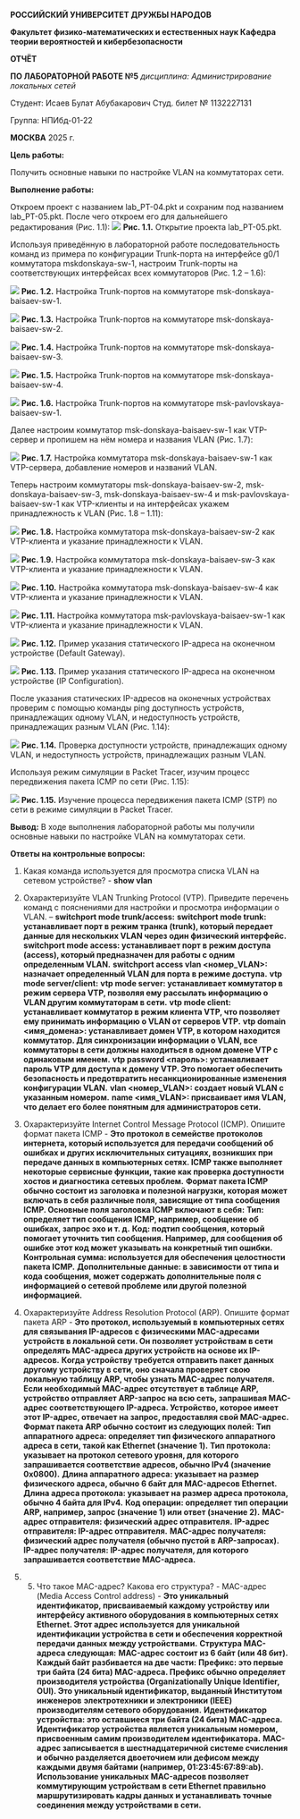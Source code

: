 ﻿**РОССИЙСКИЙ УНИВЕРСИТЕТ ДРУЖБЫ НАРОДОВ** 

**Факультет физико-математических и естественных наук Кафедра теории вероятностей и кибербезопасности** 

**ОТЧЁТ** 

**ПО ЛАБОРАТОРНОЙ РАБОТЕ №5** 
*дисциплина: Администрирование локальных сетей* 

Студент: Исаев Булат Абубакарович Студ. билет № 1132227131 

Группа: НПИбд-01-22

**МОСКВА** 2025 г.

**Цель работы:** 

Получить основные навыки по настройке VLAN на коммутаторах сети.

**Выполнение работы:** 

Откроем проект с названием lab_PT-04.pkt и сохраним под названием lab_PT-05.pkt. После чего откроем его для дальнейшего редактирования (Рис. 1.1):
![](Images/1.png)
**Рис. 1.1.** Открытие проекта lab_PT-05.pkt.

Используя приведённую в лабораторной работе последовательность команд из примера по конфигурации Trunk-порта на интерфейсе g0/1 коммутатора mskdonskaya-sw-1, настроим Trunk-порты на соответствующих интерфейсах всех коммутаторов (Рис. 1.2 – 1.6):

![](Images/2.png)
**Рис. 1.2.** Настройка Trunk-портов на коммутаторе msk-donskaya-baisaev-sw-1.


![](Images/3.png)
**Рис. 1.3.** Настройка Trunk-портов на коммутаторе msk-donskaya-baisaev-sw-2.

![](Images/4.png)
**Рис. 1.4.** Настройка Trunk-портов на коммутаторе msk-donskaya-baisaev-sw-3.

![](Images/5.png)
**Рис. 1.5.** Настройка Trunk-портов на коммутаторе msk-donskaya-baisaev-sw-4.

![](Images/6.png)
**Рис. 1.6.** Настройка Trunk-портов на коммутаторе msk-pavlovskaya-baisaev-sw-1.

Далее настроим коммутатор msk-donskaya-baisaev-sw-1 как VTP-сервер и пропишем на нём номера и названия VLAN (Рис. 1.7):

![](Images/7.png)
**Рис. 1.7.** Настройка коммутатора msk-donskaya-baisaev-sw-1 как VTP-сервера, добавление номеров и названий VLAN.

Теперь настроим коммутаторы msk-donskaya-baisaev-sw-2, msk-donskaya-baisaev-sw-3, msk-donskaya-baisaev-sw-4 и msk-pavlovskaya-baisaev-sw-1 как VTP-клиенты и на интерфейсах укажем принадлежность к VLAN (Рис. 1.8 – 1.11):

![](Images/8.png)
**Рис. 1.8.** Настройка коммутатора msk-donskaya-baisaev-sw-2 как VTP-клиента и указание принадлежности к VLAN.


![](Images/9.png)
**Рис. 1.9.** Настройка коммутатора msk-donskaya-baisaev-sw-3 как VTP-клиента и указание принадлежности к VLAN.

![](Images/10.png)
**Рис. 1.10.** Настройка коммутатора msk-donskaya-baisaev-sw-4 как VTP-клиента и указание принадлежности к VLAN.

![](Images/11.png)
**Рис. 1.11.** Настройка коммутатора msk-pavlovskaya-baisaev-sw-1 как VTP-клиента и указание принадлежности к VLAN.

![](Images/12.png)
**Рис. 1.12.** Пример указания статического IP-адреса на оконечном устройстве (Default Gateway).

![](Images/13.png)
**Рис. 1.13.** Пример указания статического IP-адреса на оконечном устройстве (IP Configuration).

После указания статических IP-адресов на оконечных устройствах проверим с помощью команды ping доступность устройств, принадлежащих одному VLAN, и недоступность устройств, принадлежащих разным VLAN (Рис. 1.14):

![](Images/14.png)
**Рис. 1.14.** Проверка доступности устройств, принадлежащих одному VLAN, и недоступность устройств, принадлежащих разным VLAN.

Используя режим симуляции в Packet Tracer, изучим процесс передвижения пакета ICMP по сети (Рис. 1.15):

![](Images/15.png)
**Рис. 1.15.** Изучение процесса передвижения пакета ICMP (STP) по сети в режиме симуляции в Packet Tracer.




**Вывод:** 
В ходе выполнения лабораторной работы мы получили основные навыки по настройке VLAN на коммутаторах сети.

**Ответы на контрольные вопросы:** 

1. Какая команда используется для просмотра списка VLAN на сетевом устройстве? - **show vlan** 

2. Охарактеризуйте VLAN Trunking Protocol (VTP). Приведите перечень команд с пояснениями для настройки и просмотра информации о VLAN. – **switchport mode trunk/access:**
**switchport mode trunk: устанавливает порт в режим транка (trunk), который передает данные для нескольких VLAN через один физический интерфейс.**
**switchport mode access: устанавливает порт в режим доступа (access), который предназначен для работы с одним определенным VLAN.**
**switchport access vlan <номер_VLAN>: назначает определенный VLAN для порта в режиме доступа.**
**vtp mode server/client:**
**vtp mode server: устанавливает коммутатор в режим сервера VTP, позволяя ему рассылать информацию о VLAN другим коммутаторам в сети.**
**vtp mode client: устанавливает коммутатор в режим клиента VTP, что позволяет ему принимать информацию о VLAN от серверов VTP.**
**vtp domain <имя_домена>: устанавливает домен VTP, в котором находится коммутатор. Для синхронизации информации о VLAN, все коммутаторы в сети должны находиться в одном домене VTP с одинаковым именем.**
**vtp password <пароль>: устанавливает пароль VTP для доступа к домену VTP. Это помогает обеспечить безопасность и предотвратить несанкционированные изменения конфигурации VLAN.**
**vlan <номер_VLAN>: создает новый VLAN с указанным номером.**
**name <имя_VLAN>: присваивает имя VLAN, что делает его более понятным для администраторов сети.**

3.	Охарактеризуйте Internet Control Message Protocol (ICMP). Опишите формат пакета ICMP  -  **Это протокол в семействе протоколов интернета, который используется для передачи сообщений об ошибках и других исключительных ситуациях, возникших при передаче данных в компьютерных сетях. ICMP также выполняет некоторые сервисные функции, такие как проверка доступности хостов и диагностика сетевых проблем.**
**Формат пакета ICMP обычно состоит из заголовка и полезной нагрузки, которая может включать в себя различные поля, зависящие от типа сообщения ICMP. Основные поля заголовка ICMP включают в себя:**
**Тип: определяет тип сообщения ICMP, например, сообщение об ошибках, запрос эхо и т. д.**
**Код: подтип сообщения, который помогает уточнить тип сообщения. Например, для сообщения об ошибке этот код может указывать на конкретный тип ошибки.**
**Контрольная сумма: используется для обеспечения целостности пакета ICMP.**
**Дополнительные данные: в зависимости от типа и кода сообщения, может содержать дополнительные поля с информацией о сетевой проблеме или другой полезной информацией.**


4.	Охарактеризуйте Address Resolution Protocol (ARP). Опишите формат пакета ARP - **Это протокол, используемый в компьютерных сетях для связывания IP-адресов с физическими MAC-адресами устройств в локальной сети. Он позволяет устройствам в сети определять MAC-адреса других устройств на основе их IP-адресов.**
**Когда устройству требуется отправить пакет данных другому устройству в сети, оно сначала проверяет свою локальную таблицу ARP, чтобы узнать MAC-адрес получателя. Если необходимый MAC-адрес отсутствует в таблице ARP, устройство отправляет ARP-запрос на всю сеть, запрашивая MAC-адрес соответствующего IP-адреса. Устройство, которое имеет этот IP-адрес, отвечает на запрос, предоставляя свой MAC-адрес.**
**Формат пакета ARP обычно состоит из следующих полей:**
**Тип аппаратного адреса: определяет тип физического аппаратного адреса в сети, такой как Ethernet (значение 1).**
**Тип протокола: указывает на протокол сетевого уровня, для которого запрашивается соответствие адресов, обычно IPv4 (значение 0x0800).**
**Длина аппаратного адреса: указывает на размер физического адреса, обычно 6 байт для MAC-адресов Ethernet.**
**Длина адреса протокола: указывает на размер адреса протокола, обычно 4 байта для IPv4.**
**Код операции: определяет тип операции ARP, например, запрос (значение 1) или ответ (значение 2).**
**MAC-адрес отправителя: физический адрес отправителя.**
**IP-адрес отправителя: IP-адрес отправителя.**
**MAC-адрес получателя: физический адрес получателя (обычно пустой в ARP-запросах).**
**IP-адрес получателя: IP-адрес получателя, для которого запрашивается соответствие MAC-адреса.** 

5. 5.	Что такое MAC-адрес? Какова его структура? - MAC-адрес (Media Access Control address) - **Это уникальный идентификатор, присваиваемый каждому устройству или интерфейсу активного оборудования в компьютерных сетях Ethernet. Этот адрес используется для уникальной идентификации устройства в сети и обеспечения корректной передачи данных между устройствами.**
**Структура MAC-адреса следующая:**
**MAC-адрес состоит из 6 байт (или 48 бит). Каждый байт разбивается на две части:**
**Префикс: это первые три байта (24 бита) MAC-адреса. Префикс обычно определяет производителя устройства (Organizationally Unique Identifier, OUI). Это уникальный идентификатор, выданный Институтом инженеров** **электротехники и электроники (IEEE) производителям сетевого оборудования.**
**Идентификатор устройства: это оставшиеся три байта (24 бита) MAC-адреса.** **Идентификатор устройства является уникальным номером, присвоенным самим производителем идентификатора.**
**MAC-адрес записывается в шестнадцатеричной системе счисления и обычно разделяется двоеточием или дефисом между каждыми двумя байтами (например, 01:23:45:67:89:ab).**
**Использование уникальных MAC-адресов позволяет коммутирующим устройствам в сети Ethernet правильно маршрутизировать кадры данных и устанавливать точные соединения между устройствами в сети.**

